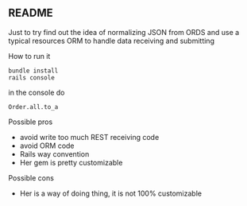 ## README

Just to try find out the idea of normalizing JSON from ORDS
and use a typical resources ORM to handle data receiving and submitting

How to run it

```
bundle install
rails console
```

in the console do

```
Order.all.to_a
```

Possible pros
- avoid write too much REST receiving code
- avoid ORM code
- Rails way convention
- Her gem is pretty customizable

Possible cons
- Her is a way of doing thing, it is not 100% customizable
